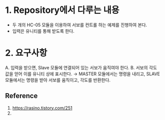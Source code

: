 # 1. Repository에서 다루는 내용
- 두 개의 HC-05 모듈을 이용하여 서보를 컨트롤 하는 예제를 진행하여 본다. 
- 입력은 유니티를 통해 받도록 한다. 


# 2. 요구사항
A. 입력을 받으면, Slave 모듈에 연결되어 있는 서보가 움직여야 한다. 
B. 서보의 각도값을 얻어 이를 유니티 상에 표시한다. → MASTER 모듈에서는 명령을 내리고, SLAVE 모듈에서는 명령을 받아 서보를 움직이고, 각도를 반환한다. 


## Reference 

1. https://rasino.tistory.com/251
2. 
